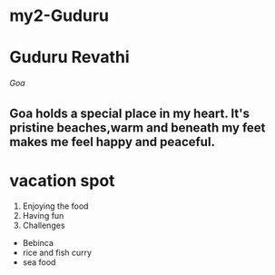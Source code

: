 # my2-Guduru
# Guduru Revathi
###### Goa
Goa holds a **special place in my heart**.   It's **pristine beaches**,warm and beneath my feet makes me feel happy and peaceful.
-----
# vacation spot
1. Enjoying the food
2. Having fun 
3. Challenges

* Bebinca
* rice and fish curry
* sea food




   
